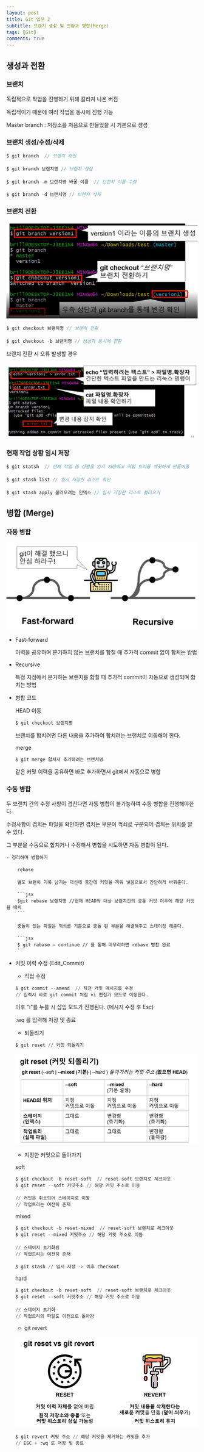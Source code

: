 ```yaml
---
layout: post
title: Git 입문 2
subtitle: 브랜치 생성 및 전환과 병합(Merge)
tags: [Git]
comments: true
---
```


## 생성과 전환

### 브랜치

독립적으로 작업을 진행하기 위해 갈라져 나온 버전

독립적이기 때문에 여러 작업을 동시에 진행 가능

Master branch : 저장소를 처음으로 만들었을 시 기본으로 생성

### 브랜치 생성/수정/삭제

```jsx
$ git branch  // 브랜치 확인

$ git branch 브랜치명 // 브랜치 생성

$ git branch -m 브랜치명 바꿀 이름  // 브랜치 이름 수정

$ git branch -d 브랜치명 // 브랜치 삭제
```

### 브랜치 전환

![img/Untitled.png](/assets/img/git7.png)

```jsx
$ git checkout 브랜치명 // 브랜치 전환

$ git checkout -b 브랜치명 // 생성과 동시에 전환
```

브랜치 전환 시 오류 발생할 경우

![img/Untitled%201.png](/assets/img/git3.png)

### 현재 작업 상황 임시 저장

```jsx
$ git statsh  // 현재 작업 중 상황을 임시 저장하고 작업 트리를 깨끗하게 만들어줌

$ git stash list // 임시 저장한 리스트 확인

$ git stash apply 불러오려는 인덱스 // 임시 저장한 리스트 불러오기
```


## 병합 (Merge)

### 자동 병합

![img/Untitled%202.png](/assets/img/git4.png)

- Fast-forward

    이력을 공유하며 분기하지 않는 브랜치를 합칠 때 추가적 commit 없이 합치는 방법

- Recursive

    특정 지점에서 분기하는 브랜치를 합칠 때 추가적 commit이 자동으로 생성되며 합치는 방법

- 병합 코드

    HEAD 이동

    ```jsx
    $ git checkout 브랜치명
    ```

    브랜치를 합치려면 다른 내용을 추가하여 합치려는 브랜치로 이동해야 한다. 

    merge

    ```jsx
    $ git merge 합쳐서 추가하려는 브랜치명
    ```

    같은 커밋 이력을 공유하면 바로 추가하면서 git에서 자동으로 병합


### 수동 병합

두 브랜치 간의 수정 사항이 겹친다면 자동 병합이 불가능하여 수동 병합을 진행해야한다.

수정사항이 겹치는 파일을 확인하면 겹치는 부분이 꺽쇠로 구분되어 겹치는 위치를 알 수 있다.

그 부분을 수동으로 합치거나 수정해서 병합을 시도하면 자동 병합이 된다.

    - 정리하며 병합하기

        rebase

        별도 브랜치 기록 남기는 대신에 중간에 커밋을 끼워 넣음으로서 간단하게 바꿔준다.

        ```jsx
        $git rebase 브랜치명 //현재 HEAD와 대상 브랜치간의 공통 커밋 이후에 해당 커밋을 배치
        ```

        충돌이 있는 파일은 꺽쇠를 기준으로 충돌 된 부분을 해결해주고 스테이징 해준다.

        ```jsx
        $ git rabase — continue // 를 통해 마무리하면 rebase 병합 완료
        ```


- 커밋 이력 수정 (Edit_Commit)

    - 직접 수정

    ```python
    $ git commit --amend  // 직전 커밋 메시지를 수정
    // 입력시 바로 git commit 처럼 vi 편집기 모드로 이동한다.
    ```

    이후 "i"를 누를 시 삽입 모드가 진행된다. (메시지 수정 후 Esc)

    :wq 를 입력해 저장 및 종료

    - 되돌리기

    ```python
    $ git reset // 커밋 되돌리기
    ```

    ![img/Untitled%203.png](/assets/img/git5.png)

    - 지정한 커밋으로 돌아가기

    soft

    ```python
    $ git checkout -b reset-soft  // reset-soft 브랜치로 체크아웃
    $ git reset --soft 커밋주소 // 해당 커밋 주소로 이동

    // 커밋은 취소되어 스테이지로 이동
    // 작업트리는 여전히 존재
    ```

    mixed

    ```python
    $ git checkout -b reset-mixed  // reset-soft 브랜치로 체크아웃
    $ git reset --mixed 커밋주소 // 해당 커밋 주소로 이동

    // 스테이지 초기화됨
    // 작업트리는 여전히 존재

    $ git stash // 임시 저장 -> 이후 checkout
    ```

    hard

    ```python
    $ git checkout -b reset-soft  // reset-soft 브랜치로 체크아웃
    $ git reset --soft 커밋주소 // 해당 커밋 주소로 이동

    // 스테이지 초기화
    // 작업트리의 파일도 이전으로 돌아감
    ```

    - git revert

    ![img/Untitled%204.png](/assets/img/git6.png)

    ```python
    $ git revert 커밋 주소 // 해당 커밋을 제거하는 커밋을 추가
    // ESC + :wq 로 저장 및 종료
    ```